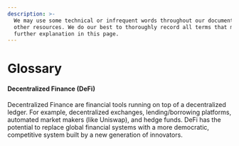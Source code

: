 ```yaml
---
description: >-
  We may use some technical or infrequent words throughout our documentation and
  other resources. We do our best to thoroughly record all terms that may need
  further explanation in this page.
---
```


# Glossary

#### Decentralized Finance (DeFi)

Decentralized Finance are financial tools running on top of a decentralized ledger. For example, decentralized exchanges, lending/borrowing platforms, automated market makers (like Uniswap), and hedge funds. DeFi has the potential to replace global financial systems with a more democratic, competitive system built by a new generation of innovators.
